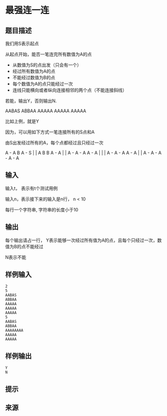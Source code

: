 # 最强连一连

## 题目描述

我们用S表示起点

从起点开始，能否一笔连完所有数值为A的点

- 从数值为S的点出发（只会有一个）
- 经过所有数值为A的点
- 不能经过数值为B的点
- 每个数值为A的点只能经过一次
- 连线只能横向或者纵向连接相邻的两个点（不能连接斜线）

若能，输出Y，否则输出N.

AABAS
ABBAA
AAAAA
AAAAA
AAAAA

比如上例，就是Y

因为，可以用如下方式一笔连接所有的S点和A

由S出发经过所有的A，每个点都经过且只经过一次

A - A   B   A - S
|               |
A   B   B   A - A
|               |
A - A - A   A - A
        |   |   |
A - A - A   A - A
|               |
A - A - A - A - A

## 输入

输入t， 表示有t个测试用例

输入n，表示接下来的输入是n行， n < 10

每行一个字符串, 字符串的长度小于10

## 输出

每个输出请占一行， Y表示能够一次经过所有值为A的点，且每个只经过一次，数值为B的点不能经过

N表示不能

## 样例输入

```text
2
5
AABAS
ABBAA
AAAAA
AAAAA
AAAAA
5
AABAS
ABBAA
AAAAAAAA
AAAAA
AAAAA
```

## 样例输出

```text
Y
N
```

## 提示

## 来源
